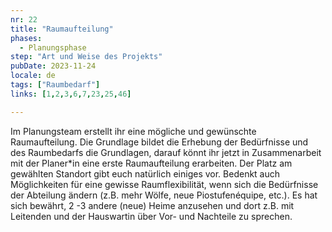 ```yaml
---
nr: 22
title: "Raumaufteilung"
phases:
  - Planungsphase
step: "Art und Weise des Projekts"
pubDate: 2023-11-24
locale: de
tags: ["Raumbedarf"]
links: [1,2,3,6,7,23,25,46]

---
```


Im Planungsteam erstellt ihr eine mögliche und gewünschte Raumaufteilung. Die Grundlage bildet die Erhebung der Bedürfnisse und des Raumbedarfs die Grundlagen, darauf könnt ihr jetzt in Zusammenarbeit mit der Planer\*in eine erste Raumaufteilung erarbeiten. Der Platz am gewählten Standort gibt euch natürlich einiges vor. Bedenkt auch Möglichkeiten für eine gewisse Raumflexibilität, wenn sich die Bedürfnisse der Abteilung ändern (z.B. mehr Wölfe, neue Piostufenéquipe, etc.). Es hat sich bewährt, 2 -3 andere (neue) Heime anzusehen und dort z.B. mit Leitenden und der Hauswartin über Vor- und Nachteile zu sprechen.

